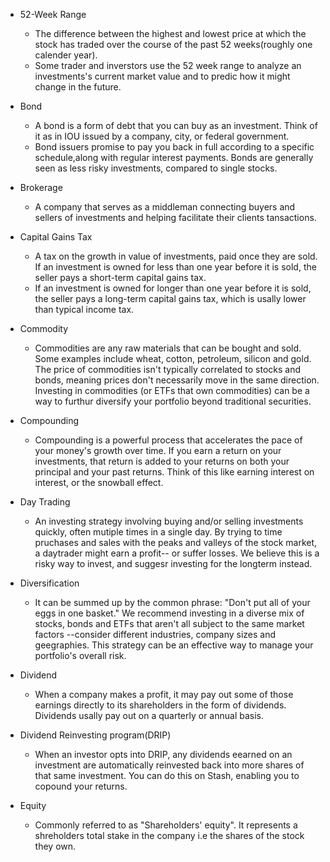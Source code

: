 - 52-Week Range
    - The difference between the highest and lowest price at which the stock has traded over the course of the past 52 weeks(roughly one calender year). 
    - Some trader and inverstors use the 52 week range to analyze  an investments's current market value and to predic how it might change in the future.

- Bond 
    - A bond is a form of debt that you can buy as an investment. Think of it as in IOU issued by a company, city, or federal government.
    - Bond issuers promise to pay you back in full according to a specific schedule,along with regular interest payments. Bonds are generally seen as less risky investments, compared to single stocks.

- Brokerage
    - A company that serves as a middleman connecting buyers and sellers of investments and helping facilitate their clients tansactions.

- Capital Gains Tax
    - A tax on the growth in value of investments, paid once they are sold. If an investment is owned for less than one year before it is sold, the seller pays a short-term capital gains tax.
    - If an investment is owned for longer than one year before it is sold, the seller pays a long-term capital gains tax, which is usally lower than typical income tax.

- Commodity
    - Commodities are any raw materials that can be bought and sold. Some examples include wheat, cotton, petroleum, silicon and gold. The price of commodities isn't typically correlated to stocks and bonds, meaning prices don't necessarily move in the same direction. Investing in commodities (or ETFs that own commodities) can be a way to furthur diversify your portfolio beyond traditional securities.

- Compounding
    - Compounding is a powerful process that accelerates the pace of your money's growth over time. If you earn a return on your investments, that return is added to your returns on both your principal and your past returns. Think of this like earning interest on interest, or the snowball effect.

- Day Trading 
    - An investing strategy involving buying and/or selling investments quickly, often mutiple times in a single day. By trying to time pruchases and sales with the peaks and valleys of the stock market, a daytrader might earn a profit-- or suffer losses. We believe this is a risky way to invest, and suggesr investing for the longterm instead.

- Diversification
    - It can be summed up by the common phrase: "Don't put all of your eggs in one basket." We recommend investing in a diverse mix of stocks, bonds and ETFs that aren't all subject to the same market factors --consider different industries, company sizes and geegraphies. This strategy can be an effective way to manage your portfolio's overall risk.


- Dividend
    - When a company makes a profit, it may pay out some of those earnings directly to its shareholders in the form of dividends. Dividends usally pay out on a quarterly or annual basis.


- Dividend Reinvesting program(DRIP)
    - When an investor opts into DRIP, any dividends eearned on an investment are automatically reinvested back into more shares of that same investment. You can do this on Stash, enabling you to copound your returns.

- Equity
    - Commonly referred to as "Shareholders' equity". It represents a shreholders total stake in the company i.e the shares of the stock they own.
    
